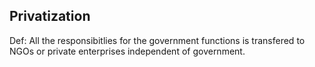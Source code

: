 ## Privatization

Def: All the responsibitlies for the government functions is transfered to NGOs or private enterprises independent of government.